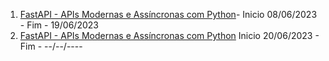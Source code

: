 1. [FastAPI - APIs Modernas e Assíncronas com Python](https://www.udemy.com/course/fastapi-apis-modernas-e-assincronas-com-python/)- Inicio 08/06/2023 - Fim - 19/06/2023
2. [FastAPI - APIs Modernas e Assíncronas com Python](https://www.udemy.com/course/fastapi-websites-modernos-e-assincronos-com-python) Inicio 20/06/2023 - Fim - --/--/----
